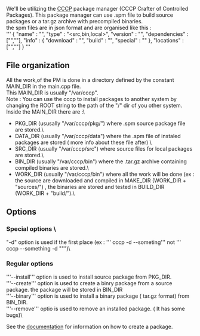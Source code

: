 We'll be utilizing the [CCCP](https://github.com/Soviet-Linux/CCCP) package manager (CCCP Crafter of Controlled Packages).
This package manager can use .spm file to build source packages or a tar.gz archive with precompiled binaries.\
the spm files are in json format and are organised like this :\
'''
{
    "name" : "<package name>",
    "type" : "<src,bin,local>",
    "version" : "<version>",
    "dependencies" : ["<a dependencie>","<other dependencie>"],
    "info" : 
    {
        "download" : "<download command>",
        "build" : "<build command>",
        "special" : "<special command>"
    },
    "locations" : ["<location>","<other location>"]
}
'''
## File organization
All the work,of the PM is done in a directory defined by the constant MAIN_DIR in the main.cpp file.\
This MAIN_DIR is usually "/var/cccp".\
Note : You can use the cccp to install packages to another system by changing the ROOT string to the path of the "/" dir of you other system. \
Inside the MAIN_DIR there are :\
  - PKG_DIR (ususally "/var/cccp/pkg/") where .spm source package file are stored.\
  - DATA_DIR (usually "/var/cccp/data") where the .spm file of instaled packages are stored ( more info about these file after) \
  - SRC_DIR (usually "/var/cccp/src") where source files for local packages are stored.\
  - BIN_DIR (usually "/var/cccp/bin") where the .tar.gz archive containing  compiled binaries are stored.\
  - WORK_DIR (usually "/var/cccp/bin") where all the work will be done (ex : the source are downloaded and compiled in MAKE_DIR (WORK_DIR + "sources/") , the binaries are stored and tested in BUILD_DIR (WORK_DIR + "build/").\
## Options
  ### Special options \
  "-d" option is used if the first place (ex : ''' cccp -d --someting''' not ''' cccp --something -d """)\
  ### Regular options
  '''--install''' option is used to install source package from PKG_DIR.\
  '''--create''' option is used to create a binry package from a source package. the package will be stored in BIN_DIR\
  '''--binary''' option is used to install a binary package ( tar.gz format) from BIN_DIR.\
  '''--remove''' optio  is used to remove an installed package. ( It has some bugs)\


See the [documentation](https://docs.sovietlinux.ml/repo) for information on how to create a package.
